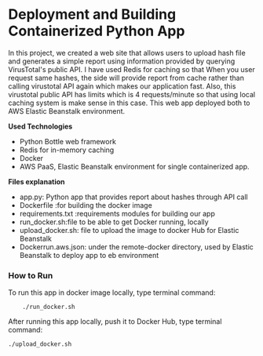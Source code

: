 # Deployment and Building Containerized Python App

In this project, we created a web site that allows users to upload hash file and generates a simple report using information provided by
querying VirusTotal's public API. I have used Redis for caching so that When you user request same hashes, the side will provide report from cache rather than calling virustotal API again which makes our application fast.
Also, this virustotal public API has limits which is 4 requests/minute so that using local caching system is make sense in this case. This web app deployed both to AWS Elastic Beanstalk environment.

**Used Technologies**

* Python Bottle web framework 
* Redis for in-memory caching
* Docker
* AWS PaaS, Elastic Beanstalk environment for single containerized app. 


**Files explanation**

* app.py: Python app that provides report about hashes through API call 
* Dockerfile :for building the docker image 
* requirements.txt :requirements modules for building our app 
* run_docker.sh:file to be able to get Docker running, locally 
* upload_docker.sh: file to upload the image to docker Hub for Elastic Beanstalk 
* Dockerrun.aws.json: under the remote-docker directory, used by Elastic Beanstalk to deploy app to eb environment 

### How to Run

To run this app in docker image locally, type terminal command:

        ./run_docker.sh
        
After running this app locally, push it to Docker Hub, type terminal command:

    ./upload_docker.sh
